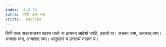 ```yaml
---
index:  8.2.74
sutra:  सिपि धातो रुर्वा
vritti:  kashika 
---
```


सिपि परतः सकारान्तस्य पदस्य धातोः रुः इत्ययम् आदेशो भवति, दकारो वा। अचकाः त्वम्, अचकात् त्वम्। अन्वशाः त्वम्, अन्वशात् त्वम्। धातुग्रहणं च उत्तरार्थं रुग्रहणं च।

